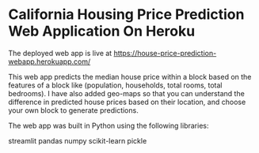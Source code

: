 # California Housing Price Prediction Web Application On Heroku

The deployed web app is live at https://house-price-prediction-webapp.herokuapp.com/

This web app predicts the median house price within a block based on the features of a block like (population, households, total rooms, total bedrooms).
I have also added geo-maps so that you can understand the difference in predicted house prices based on their location, and choose your own block to generate predictions.

The web app was built in Python using the following libraries:

streamlit
pandas
numpy
scikit-learn
pickle
